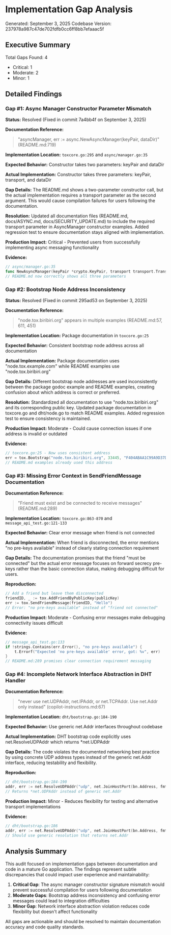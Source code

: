 # Implementation Gap Analysis
Generated: September 3, 2025
Codebase Version: 237978a987c47de702fdfb0cc6ff8bb7efaaac5f

## Executive Summary
Total Gaps Found: 4
- Critical: 1
- Moderate: 2
- Minor: 1

## Detailed Findings

### Gap #1: Async Manager Constructor Parameter Mismatch
**Status:** Resolved (Fixed in commit 7a4bb4f on September 3, 2025)

**Documentation Reference:** 
> "asyncManager, err := async.NewAsyncManager(keyPair, dataDir)" (README.md:719)

**Implementation Location:** `toxcore.go:295` and `async/manager.go:35`

**Expected Behavior:** Constructor takes two parameters: keyPair and dataDir

**Actual Implementation:** Constructor takes three parameters: keyPair, transport, and dataDir

**Gap Details:** The README.md shows a two-parameter constructor call, but the actual implementation requires a transport parameter as the second argument. This would cause compilation failures for users following the documentation.

**Resolution:** Updated all documentation files (README.md, docs/ASYNC.md, docs/SECURITY_UPDATE.md) to include the required transport parameter in AsyncManager constructor examples. Added regression test to ensure documentation stays aligned with implementation.

**Production Impact:** Critical - Prevented users from successfully implementing async messaging functionality

**Evidence:**
```go
// async/manager.go:35
func NewAsyncManager(keyPair *crypto.KeyPair, transport transport.Transport, dataDir string) (*AsyncManager, error) {
// README.md now correctly shows all three parameters
```

### Gap #2: Bootstrap Node Address Inconsistency
**Status:** Resolved (Fixed in commit 295ad53 on September 3, 2025)

**Documentation Reference:** 
> "node.tox.biribiri.org" appears in multiple examples (README.md:57, 611, 451)

**Implementation Location:** Package documentation in `toxcore.go:25`

**Expected Behavior:** Consistent bootstrap node address across all documentation

**Actual Implementation:** Package documentation uses "node.tox.example.com" while README examples use "node.tox.biribiri.org"

**Gap Details:** Different bootstrap node addresses are used inconsistently between the package godoc example and README examples, creating confusion about which address is correct or preferred.

**Resolution:** Standardized all documentation to use "node.tox.biribiri.org" and its corresponding public key. Updated package documentation in toxcore.go and dht/node.go to match README examples. Added regression test to ensure consistency is maintained.

**Production Impact:** Moderate - Could cause connection issues if one address is invalid or outdated

**Evidence:**
```go
// toxcore.go:25 - Now uses consistent address
err = tox.Bootstrap("node.tox.biribiri.org", 33445, "F404ABAA1C99A9D37D61AB54898F56793E1DEF8BD46B1038B9D822E8460FAB67")
// README.md examples already used this address
```

### Gap #3: Missing Error Context in SendFriendMessage Documentation
**Documentation Reference:** 
> "Friend must exist and be connected to receive messages" (README.md:289)

**Implementation Location:** `toxcore.go:863-870` and `message_api_test.go:121-133`

**Expected Behavior:** Clear error message when friend is not connected

**Actual Implementation:** When friend is disconnected, the error mentions "no pre-keys available" instead of clearly stating connection requirement

**Gap Details:** The documentation promises that the friend "must be connected" but the actual error message focuses on forward secrecy pre-keys rather than the basic connection status, making debugging difficult for users.

**Reproduction:**
```go
// Add a friend but leave them disconnected
friendID, _ := tox.AddFriendByPublicKey(publicKey)
err := tox.SendFriendMessage(friendID, "Hello")
// Error: "no pre-keys available" instead of "friend not connected"
```

**Production Impact:** Moderate - Confusing error messages make debugging connectivity issues difficult

**Evidence:**
```go
// message_api_test.go:133
if !strings.Contains(err.Error(), "no pre-keys available") {
    t.Errorf("Expected 'no pre-keys available' error, got: %v", err)
}
// README.md:289 promises clear connection requirement messaging
```

### Gap #4: Incomplete Network Interface Abstraction in DHT Handler
**Documentation Reference:** 
> "never use net.UDPAddr, net.IPAddr, or net.TCPAddr. Use net.Addr only instead" (copilot-instructions.md:67)

**Implementation Location:** `dht/bootstrap.go:184-190`

**Expected Behavior:** Use generic net.Addr interfaces throughout codebase

**Actual Implementation:** DHT bootstrap code explicitly uses net.ResolveUDPAddr which returns *net.UDPAddr

**Gap Details:** The code violates the documented networking best practice by using concrete UDP address types instead of the generic net.Addr interface, reducing testability and flexibility.

**Reproduction:**
```go
// dht/bootstrap.go:184-190
addr, err := net.ResolveUDPAddr("udp", net.JoinHostPort(bn.Address, fmt.Sprintf("%d", bn.Port)))
// Returns *net.UDPAddr instead of generic net.Addr
```

**Production Impact:** Minor - Reduces flexibility for testing and alternative transport implementations

**Evidence:**
```go
// dht/bootstrap.go:186
addr, err := net.ResolveUDPAddr("udp", net.JoinHostPort(bn.Address, fmt.Sprintf("%d", bn.Port)))
// Should use generic resolution that returns net.Addr
```

## Analysis Summary

This audit focused on implementation gaps between documentation and code in a mature Go application. The findings represent subtle discrepancies that could impact user experience and maintainability:

1. **Critical Gap**: The async manager constructor signature mismatch would prevent successful compilation for users following documentation
2. **Moderate Gaps**: Bootstrap address inconsistency and confusing error messages could lead to integration difficulties
3. **Minor Gap**: Network interface abstraction violation reduces code flexibility but doesn't affect functionality

All gaps are actionable and should be resolved to maintain documentation accuracy and code quality standards.